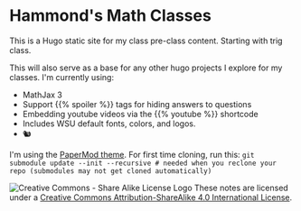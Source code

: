 # Hammond's Math Classes

This is a Hugo static site for my class pre-class content. Starting with trig class.

This will also serve as a base for any other hugo projects I explore for my classes. I'm currently using: 
- MathJax 3
- Support {{% spoiler %}} tags for hiding answers to questions
- Embedding youtube videos via the {{% youtube %}} shortcode
- Includes WSU default fonts, colors, and logos. 
- 🐿


I'm using the [PaperMod theme](https://github.com/adityatelange/hugo-PaperMod). For first time cloning, run this:
`git submodule update --init --recursive # needed when you reclone your repo (submodules may not get cloned automatically)`




![Creative Commons - Share Alike License Logo](https://i.creativecommons.org/l/by-sa/4.0/88x31.png) These notes are licensed under a [Creative Commons Attribution-ShareAlike 4.0 International License](http://creativecommons.org/licenses/by-sa/4.0/).
